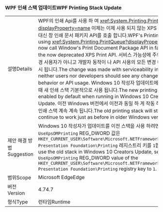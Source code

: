 ### <a name="wpf-printing-stack-update"></a><span data-ttu-id="970c0-101">WPF 인쇄 스택 업데이트</span><span class="sxs-lookup"><span data-stu-id="970c0-101">WPF Printing Stack Update</span></span>

|   |   |
|---|---|
|<span data-ttu-id="970c0-102">설명</span><span class="sxs-lookup"><span data-stu-id="970c0-102">Details</span></span>|<span data-ttu-id="970c0-103">WPF의 인쇄 Api를 사용 하 여 <xref:System.Printing.PrintQueue?displayProperty=name> 이제는 이제 사용 되지 않는 XPS 인쇄 API 대신 창 인쇄 문서 패키지 API를 호출 합니다.</span><span class="sxs-lookup"><span data-stu-id="970c0-103">WPF's Printing APIs using <xref:System.Printing.PrintQueue?displayProperty=name> now call Window's Print Document Package API in favor of the now deprecated XPS Print API.</span></span> <span data-ttu-id="970c0-104">서비스 가능성에 주의;으로 변경 사용자가 아니고 개발자 동작이 나 API 사용의 모든 변경 내용을 표시 됩니다.</span><span class="sxs-lookup"><span data-stu-id="970c0-104">The change was made with serviceability in mind; neither users nor developers should see any changes in behavior or API usage.</span></span> <span data-ttu-id="970c0-105">Windows 10 작성자 업데이트에서 실행 될 때 새 인쇄 스택 기본적으로 사용 됩니다.</span><span class="sxs-lookup"><span data-stu-id="970c0-105">The new printing stack is enabled by default when running in Windows 10 Creators Update.</span></span> <span data-ttu-id="970c0-106">이전 Windows 버전에서 이전과 동일 하 게 작동 하도록 이전 인쇄 스택 계속 계속 됩니다.</span><span class="sxs-lookup"><span data-stu-id="970c0-106">The old printing stack will still continue to work just as before in older Windows versions.</span></span>|
|<span data-ttu-id="970c0-107">제안 해결 방법</span><span class="sxs-lookup"><span data-stu-id="970c0-107">Suggestion</span></span>|<span data-ttu-id="970c0-108">Windows 10 작성자가 업데이트를 이전 스택을 사용 하려면 설정는 <code>UseXpsOMPrinting</code> REG_DWORD 값은 <code>HKEY_CURRENT_USER\Software\Microsoft\.NETFramework\Windows Presentation Foundation\Printing</code> 레지스트리 키를 <code>1</code>합니다.</span><span class="sxs-lookup"><span data-stu-id="970c0-108">To use the old stack in Windows 10 Creators Update, set the <code>UseXpsOMPrinting</code> REG_DWORD value of the <code>HKEY_CURRENT_USER\Software\Microsoft\.NETFramework\Windows Presentation Foundation\Printing</code> registry key to <code>1</code>.</span></span>|
|<span data-ttu-id="970c0-109">범위</span><span class="sxs-lookup"><span data-stu-id="970c0-109">Scope</span></span>|<span data-ttu-id="970c0-110">Microsoft Edge</span><span class="sxs-lookup"><span data-stu-id="970c0-110">Edge</span></span>|
|<span data-ttu-id="970c0-111">버전</span><span class="sxs-lookup"><span data-stu-id="970c0-111">Version</span></span>|<span data-ttu-id="970c0-112">4.7</span><span class="sxs-lookup"><span data-stu-id="970c0-112">4.7</span></span>|
|<span data-ttu-id="970c0-113">형식</span><span class="sxs-lookup"><span data-stu-id="970c0-113">Type</span></span>|<span data-ttu-id="970c0-114">런타임</span><span class="sxs-lookup"><span data-stu-id="970c0-114">Runtime</span></span>|

